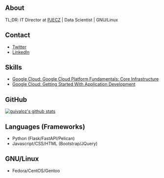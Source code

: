 ## About

TL;DR: IT Director at [PJECZ](https://www.pjecz.gob.mx) | Data Scientist | GNU/Linux

## Contact

- [Twitter](https://twitter.com/guivaloz)
- [LinkedIn](https://www.linkedin.com/in/guivaloz/)

## Skills

- [Google Cloud: Google Cloud Platform Fundamentals: Core Infrastructure](https://www.coursera.org/account/accomplishments/verify/75LY3F5LM57E)
- [Google Cloud: Getting Started With Application Development](https://www.coursera.org/account/accomplishments/verify/T24NTA2ZYV5H)

## GitHub

[![guivaloz's github stats](https://github-readme-stats.vercel.app/api?username=guivaloz&count_private=true&show_icons=true&theme=radical&hide_rank=false)](https://github.com/anuraghazra/github-readme-stats)

## Languages (Frameworks)

- Python (Flask/FastAPI/Pelican)
- Javascript/CSS/HTML (Bootstrap/JQuery)

## GNU/Linux

- Fedora/CentOS/Gentoo
